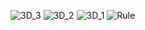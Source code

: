 ![3D_3](https://user-images.githubusercontent.com/82083098/114570353-f8a18480-9c9f-11eb-8fa6-faf56a51219a.png)
![3D_2](https://user-images.githubusercontent.com/82083098/114570367-fa6b4800-9c9f-11eb-8403-ce2e93a9e0c9.png)
![3D_1](https://user-images.githubusercontent.com/82083098/114570372-fb03de80-9c9f-11eb-9a90-ba6a90526b22.png)
![Rule](https://user-images.githubusercontent.com/82083098/114570376-fc350b80-9c9f-11eb-8079-ba5c13bc741b.png)
